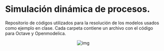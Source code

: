 # Simulación dinámica de procesos.
Repositorio de códigos utilizados para la resolución de los modelos usados como ejemplo en clase. Cada carpeta contiene un archivo con el código para Octave y Openmodelica.

<center>
  
![img](https://github.com/jalas-uca/Simulacion-dinamica-de-procesos-02-2018/blob/master/Tanque01/Ecuaciones/equation.png)

</center>
